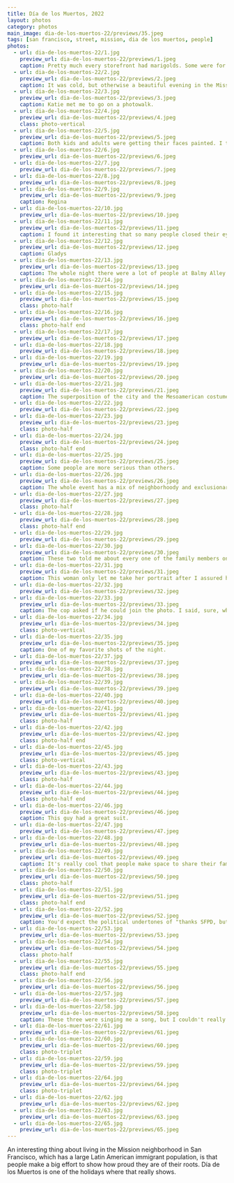 ```yaml
---
title: Día de los Muertos, 2022
layout: photos
category: photos
main_image: dia-de-los-muertos-22/previews/35.jpeg
tags: [san francisco, street, mission, dia de los muertos, people]
photos:
  - url: dia-de-los-muertos-22/1.jpg
    preview_url: dia-de-los-muertos-22/previews/1.jpeg
    caption: Pretty much every storefront had marigolds. Some were for sale, others just decoration.
  - url: dia-de-los-muertos-22/2.jpg
    preview_url: dia-de-los-muertos-22/previews/2.jpeg
    caption: It was cold, but otherwise a beautiful evening in the Mission, which was lucky given this week we're getting a lot of rain, and it had rained a lot earlier in the day.
  - url: dia-de-los-muertos-22/3.jpg
    preview_url: dia-de-los-muertos-22/previews/3.jpeg
    caption: Katie met me to go on a photowalk.
  - url: dia-de-los-muertos-22/4.jpg
    preview_url: dia-de-los-muertos-22/previews/4.jpeg
    class: photo-vertical
  - url: dia-de-los-muertos-22/5.jpg
    preview_url: dia-de-los-muertos-22/previews/5.jpeg
    caption: Both kids and adults were getting their faces painted. I told Katie I'd pay if she got her face done, but she wasn't into the idea.
  - url: dia-de-los-muertos-22/6.jpg
    preview_url: dia-de-los-muertos-22/previews/6.jpeg
  - url: dia-de-los-muertos-22/7.jpg
    preview_url: dia-de-los-muertos-22/previews/7.jpeg
  - url: dia-de-los-muertos-22/8.jpg
    preview_url: dia-de-los-muertos-22/previews/8.jpeg
  - url: dia-de-los-muertos-22/9.jpg
    preview_url: dia-de-los-muertos-22/previews/9.jpeg
    caption: Regina
  - url: dia-de-los-muertos-22/10.jpg
    preview_url: dia-de-los-muertos-22/previews/10.jpeg
  - url: dia-de-los-muertos-22/11.jpg
    preview_url: dia-de-los-muertos-22/previews/11.jpeg
    caption: I found it interesting that so many people closed their eyes when I was taking their photos in order to show all their make-up.
  - url: dia-de-los-muertos-22/12.jpg
    preview_url: dia-de-los-muertos-22/previews/12.jpeg
    caption: Gladys
  - url: dia-de-los-muertos-22/13.jpg
    preview_url: dia-de-los-muertos-22/previews/13.jpeg
    caption: The whole night there were a lot of people at Balmy Alley and in front of Taquería Vallarta.
  - url: dia-de-los-muertos-22/14.jpg
    preview_url: dia-de-los-muertos-22/previews/14.jpeg
  - url: dia-de-los-muertos-22/15.jpg
    preview_url: dia-de-los-muertos-22/previews/15.jpeg
    class: photo-half
  - url: dia-de-los-muertos-22/16.jpg
    preview_url: dia-de-los-muertos-22/previews/16.jpeg
    class: photo-half end
  - url: dia-de-los-muertos-22/17.jpg
    preview_url: dia-de-los-muertos-22/previews/17.jpeg
  - url: dia-de-los-muertos-22/18.jpg
    preview_url: dia-de-los-muertos-22/previews/18.jpeg
  - url: dia-de-los-muertos-22/19.jpg
    preview_url: dia-de-los-muertos-22/previews/19.jpeg
  - url: dia-de-los-muertos-22/20.jpg
    preview_url: dia-de-los-muertos-22/previews/20.jpeg
  - url: dia-de-los-muertos-22/21.jpg
    preview_url: dia-de-los-muertos-22/previews/21.jpeg
    caption: The superposition of the city and the Mesoamerican costumes is always surreal. The "22nd st." sign makes the shot IMO.
  - url: dia-de-los-muertos-22/22.jpg
    preview_url: dia-de-los-muertos-22/previews/22.jpeg
  - url: dia-de-los-muertos-22/23.jpg
    preview_url: dia-de-los-muertos-22/previews/23.jpeg
    class: photo-half
  - url: dia-de-los-muertos-22/24.jpg
    preview_url: dia-de-los-muertos-22/previews/24.jpeg
    class: photo-half end
  - url: dia-de-los-muertos-22/25.jpg
    preview_url: dia-de-los-muertos-22/previews/25.jpeg
    caption: Some people are more serious than others.
  - url: dia-de-los-muertos-22/26.jpg
    preview_url: dia-de-los-muertos-22/previews/26.jpeg
    caption: The whole event has a mix of neighborhoody and exclusionary vibes. There were speeches about how this was _our_ holiday, and not _theirs_. Critiques of colonization, but in Spanglish. Very San Francisco.
  - url: dia-de-los-muertos-22/27.jpg
    preview_url: dia-de-los-muertos-22/previews/27.jpeg
    class: photo-half
  - url: dia-de-los-muertos-22/28.jpg
    preview_url: dia-de-los-muertos-22/previews/28.jpeg
    class: photo-half end
  - url: dia-de-los-muertos-22/29.jpg
    preview_url: dia-de-los-muertos-22/previews/29.jpeg
  - url: dia-de-los-muertos-22/30.jpg
    preview_url: dia-de-los-muertos-22/previews/30.jpeg
    caption: These two told me about every one of the family members on their altar. It's a bittersweet holiday.
  - url: dia-de-los-muertos-22/31.jpg
    preview_url: dia-de-los-muertos-22/previews/31.jpeg
    caption: This woman only let me take her portrait after I assured her I was not a commercial photographer. Also very San Francisco.
  - url: dia-de-los-muertos-22/32.jpg
    preview_url: dia-de-los-muertos-22/previews/32.jpeg
  - url: dia-de-los-muertos-22/33.jpg
    preview_url: dia-de-los-muertos-22/previews/33.jpeg
    caption: The cop asked if he could join the photo. I said, sure, why not?
  - url: dia-de-los-muertos-22/34.jpg
    preview_url: dia-de-los-muertos-22/previews/34.jpeg
    class: photo-vertical
  - url: dia-de-los-muertos-22/35.jpg
    preview_url: dia-de-los-muertos-22/previews/35.jpeg
    caption: One of my favorite shots of the night.
  - url: dia-de-los-muertos-22/37.jpg
    preview_url: dia-de-los-muertos-22/previews/37.jpeg
  - url: dia-de-los-muertos-22/38.jpg
    preview_url: dia-de-los-muertos-22/previews/38.jpeg
  - url: dia-de-los-muertos-22/39.jpg
    preview_url: dia-de-los-muertos-22/previews/39.jpeg
  - url: dia-de-los-muertos-22/40.jpg
    preview_url: dia-de-los-muertos-22/previews/40.jpeg
  - url: dia-de-los-muertos-22/41.jpg
    preview_url: dia-de-los-muertos-22/previews/41.jpeg
    class: photo-half
  - url: dia-de-los-muertos-22/42.jpg
    preview_url: dia-de-los-muertos-22/previews/42.jpeg
    class: photo-half end
  - url: dia-de-los-muertos-22/45.jpg
    preview_url: dia-de-los-muertos-22/previews/45.jpeg
    class: photo-vertical
  - url: dia-de-los-muertos-22/43.jpg
    preview_url: dia-de-los-muertos-22/previews/43.jpeg
    class: photo-half
  - url: dia-de-los-muertos-22/44.jpg
    preview_url: dia-de-los-muertos-22/previews/44.jpeg
    class: photo-half end
  - url: dia-de-los-muertos-22/46.jpg
    preview_url: dia-de-los-muertos-22/previews/46.jpeg
    caption: This guy had a great suit.
  - url: dia-de-los-muertos-22/47.jpg
    preview_url: dia-de-los-muertos-22/previews/47.jpeg
  - url: dia-de-los-muertos-22/48.jpg
    preview_url: dia-de-los-muertos-22/previews/48.jpeg
  - url: dia-de-los-muertos-22/49.jpg
    preview_url: dia-de-los-muertos-22/previews/49.jpeg
    caption: It's really cool that people make space to share their family history, and talk to strangers about their family members.
  - url: dia-de-los-muertos-22/50.jpg
    preview_url: dia-de-los-muertos-22/previews/50.jpeg
    class: photo-half
  - url: dia-de-los-muertos-22/51.jpg
    preview_url: dia-de-los-muertos-22/previews/51.jpeg
    class: photo-half end
  - url: dia-de-los-muertos-22/52.jpg
    preview_url: dia-de-los-muertos-22/previews/52.jpeg
    caption: You'd expect the political undertones of "thanks SFPD, but also you killed these people" would make a tense parade, but it was pretty tame.
  - url: dia-de-los-muertos-22/53.jpg
    preview_url: dia-de-los-muertos-22/previews/53.jpeg
  - url: dia-de-los-muertos-22/54.jpg
    preview_url: dia-de-los-muertos-22/previews/54.jpeg
    class: photo-half
  - url: dia-de-los-muertos-22/55.jpg
    preview_url: dia-de-los-muertos-22/previews/55.jpeg
    class: photo-half end
  - url: dia-de-los-muertos-22/56.jpg
    preview_url: dia-de-los-muertos-22/previews/56.jpeg
  - url: dia-de-los-muertos-22/57.jpg
    preview_url: dia-de-los-muertos-22/previews/57.jpeg
  - url: dia-de-los-muertos-22/58.jpg
    preview_url: dia-de-los-muertos-22/previews/58.jpeg
    caption: These three were singing me a song, but I couldn't really make out what it was.
  - url: dia-de-los-muertos-22/61.jpg
    preview_url: dia-de-los-muertos-22/previews/61.jpeg
  - url: dia-de-los-muertos-22/60.jpg
    preview_url: dia-de-los-muertos-22/previews/60.jpeg
    class: photo-triplet
  - url: dia-de-los-muertos-22/59.jpg
    preview_url: dia-de-los-muertos-22/previews/59.jpeg
    class: photo-triplet
  - url: dia-de-los-muertos-22/64.jpg
    preview_url: dia-de-los-muertos-22/previews/64.jpeg
    class: photo-triplet
  - url: dia-de-los-muertos-22/62.jpg
    preview_url: dia-de-los-muertos-22/previews/62.jpeg
  - url: dia-de-los-muertos-22/63.jpg
    preview_url: dia-de-los-muertos-22/previews/63.jpeg
  - url: dia-de-los-muertos-22/65.jpg
    preview_url: dia-de-los-muertos-22/previews/65.jpeg
---
```


An interesting thing about living in the Mission neighborhood in San Francisco, which has a large Latin American immigrant population, is that people make a big effort to show how proud they are of their roots. Día de los Muertos is one of the holidays where that really shows.
